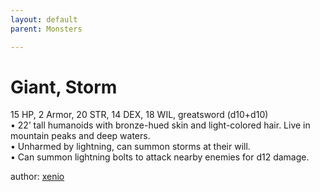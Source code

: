 ```yaml
---
layout: default
parent: Monsters 

--- 
```

# Giant, Storm
15 HP, 2 Armor, 20 STR, 14 DEX, 18 WIL, greatsword (d10+d10)  
• 22’ tall humanoids with bronze-hued skin and light-colored hair.   Live in mountain peaks and deep waters.  
• Unharmed by lightning, can summon storms at their will.  
• Can summon lightning bolts to attack nearby enemies for d12 damage.  




author: [xenio](https://xenioinabottle.blogspot.com/2021/02/classic-monsters-for-cairnito-part-1.html) 


